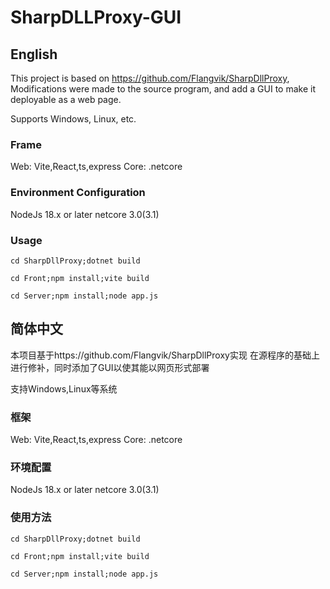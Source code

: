 # SharpDLLProxy-GUI

## English
This project is based on https://github.com/Flangvik/SharpDllProxy,
Modifications were made to the source program, and add a GUI to make it deployable as a web page.

Supports Windows, Linux, etc.

### Frame
Web: Vite,React,ts,express
Core: .netcore

### Environment Configuration
NodeJs 18.x or later
netcore 3.0(3.1)

### Usage
<code>cd SharpDllProxy;dotnet build</code>

<code>cd Front;npm install;vite build</code>

<code>cd Server;npm install;node app.js</code>



## 简体中文
本项目基于https://github.com/Flangvik/SharpDllProxy实现
在源程序的基础上进行修补，同时添加了GUI以使其能以网页形式部署

支持Windows,Linux等系统

### 框架
Web: Vite,React,ts,express
Core: .netcore

### 环境配置
NodeJs 18.x or later
netcore 3.0(3.1)

### 使用方法
<code>cd SharpDllProxy;dotnet build</code>

<code>cd Front;npm install;vite build</code>

<code>cd Server;npm install;node app.js</code>


